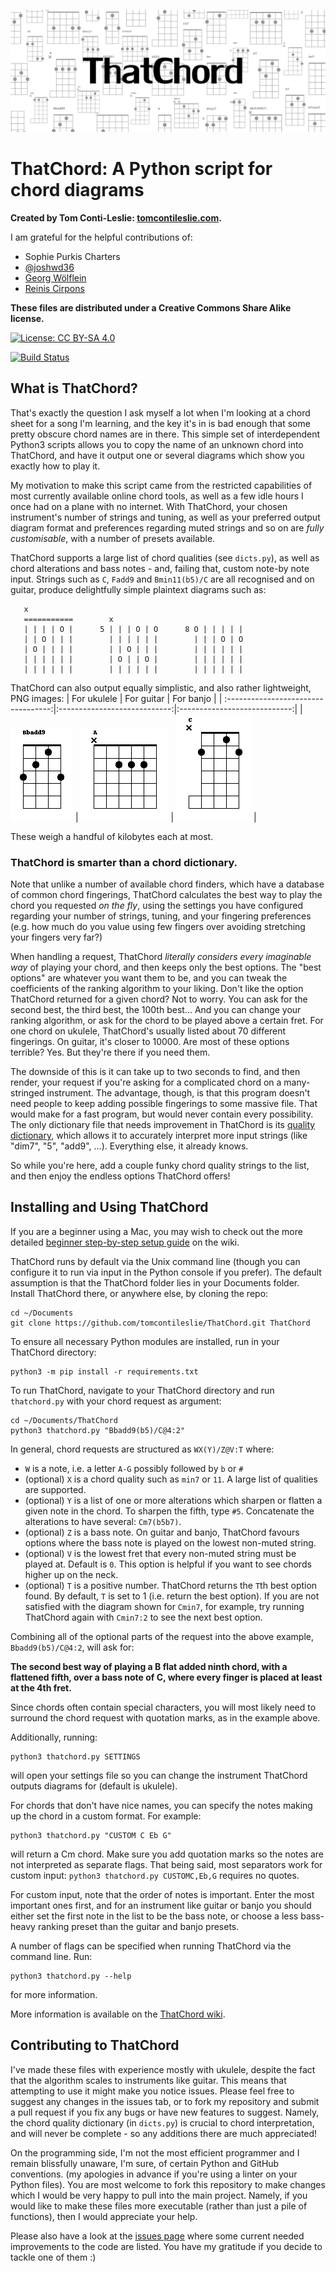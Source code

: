![](diagrams/banner.png)

# ThatChord: A Python script for chord diagrams

**Created by Tom Conti-Leslie: [tomcontileslie.com](http://tomcontileslie.com).**

I am grateful for the helpful contributions of:

- Sophie Purkis Charters
- [@joshwd36](https://github.com/joshwd36)
- [Georg Wölflein](https://github.com/georgw777)
- [Reinis Cirpons](https://github.com/reiniscirpons)

**These files are distributed under a Creative Commons Share Alike license.**

[![License: CC BY-SA 4.0](https://licensebuttons.net/l/by-sa/4.0/80x15.png)](https://creativecommons.org/licenses/by-sa/4.0/)

[![Build Status](https://travis-ci.com/tomcontileslie/ThatChord.svg?branch=master)](https://travis-ci.com/tomcontileslie/ThatChord)

## What is ThatChord?

That's exactly the question I ask myself a lot when I'm looking at a chord sheet for a song I'm learning, and the key it's in is bad
enough that some pretty obscure chord names are in there. This simple set of interdependent Python3 scripts allows you to copy
the name of an unknown chord into ThatChord, and have it output one or several diagrams which show you exactly how to play it.

My motivation to make this script came from the restricted capabilities of most currently available online chord tools, as well as a few idle hours
I once had on a plane with no internet. With ThatChord, your chosen instrument's number of strings and tuning, as well as your preferred output 
diagram format and preferences regarding muted strings and so on are *fully customisable*, with a number of presets available.

ThatChord supports a large list of chord qualities (see `dicts.py`), as well as chord alterations and bass notes - and, failing that, custom note-by note input. 
Strings such as `C`, `Fadd9` and `Bmin11(b5)/C` are all recognised and on guitar, produce delightfully simple plaintext diagrams such as:
```
   x
   ===========        x           
   | | | | O |      5 | | | O | O      8 O | | | | | 
   | | O | | |        | | | | | |        | | | O | O 
   | O | | | |        | | O | | |        | | | | | | 
   | | | | | |        | O | | O |        | | | | | | 
   | | | | | |        | | | | | |        | | | | | |  
```
ThatChord can also output equally simplistic, and also rather lightweight, PNG images:
| For ukulele                         |  For guitar                  | For banjo                    |
| :----------------------------------:|:----------------------------:|:----------------------------:|
| ![](diagrams/example01.png)         | ![](diagrams/example03.png)  | ![](diagrams/example04.png)  |

These weigh a handful of kilobytes each at most.

### ThatChord is smarter than a chord dictionary.

Note that unlike a number of available chord finders, which have a database of common chord fingerings,
ThatChord calculates the best way to play the chord you requested *on the fly*, using the settings you
have configured regarding your number of strings, tuning, and your fingering
preferences (e.g. how much do you value using few fingers over avoiding stretching your fingers very far?)

When handling a request, ThatChord *literally considers every imaginable way* of playing your chord,
and then keeps only the best options.
The "best options" are whatever you want them to be, and you can tweak the coefficients of the ranking
algorithm to your liking. Don't like the option ThatChord returned for a given chord? Not to worry.
You can ask for the second best, the third best, the 100th best... And you can change your ranking
algorithm, or ask for the chord to be played above a certain fret.
For one chord on ukulele, ThatChord's usually listed about 70 different fingerings.
On guitar, it's closer to 10000.
Are most of these options terrible? Yes. But they're there if you need them.

The downside of this is it can take up to two seconds to find, and then render, your request if you're
asking for a complicated chord on a many-stringed instrument. The advantage, though, is that this program
doesn't need people to keep adding possible fingerings to
some massive file. That would make for a fast program, but would never contain every possibility.
The only dictionary file that needs improvement in ThatChord is its [quality dictionary](dicts.py),
which allows it to accurately interpret more input strings (like "dim7", "5", "add9", ...).
Everything else, it already knows.

So while you're here, add a couple funky chord quality strings to the list, and then enjoy the
endless options ThatChord offers!

## Installing and Using ThatChord

If you are a beginner using a Mac, you may wish to check out the more detailed [beginner step-by-step
setup guide](https://github.com/tomcontileslie/ThatChord/wiki/Beginners) on the wiki.

ThatChord runs by default via the Unix command line (though you can configure it to run via input
in the Python console if you prefer).
The default assumption is that the ThatChord folder lies in your Documents folder.
Install ThatChord there, or anywhere else, by cloning the repo:
```
cd ~/Documents
git clone https://github.com/tomcontileslie/ThatChord.git ThatChord
```

To ensure all necessary Python modules are installed, run in your ThatChord directory:
```
python3 -m pip install -r requirements.txt
```

To run ThatChord, navigate to your ThatChord directory and run `thatchord.py` with your chord request as argument:
```
cd ~/Documents/ThatChord
python3 thatchord.py "Bbadd9(b5)/C@4:2"
```
In general, chord requests are structured as `WX(Y)/Z@V:T` where:
- `W` is a note, i.e. a letter `A-G` possibly followed by `b` or `#`
- (optional) `X` is a chord quality such as  `min7` or `11`. A large list of qualities are supported.
- (optional) `Y` is a list of one or more alterations which sharpen or flatten a given note in the chord.
  To sharpen the fifth, type `#5`. Concatenate the alterations to have several: `Cm7(b5b7)`.
- (optional) `Z` is a bass note. On guitar and banjo, ThatChord favours options where the bass note is
  played on the lowest non-muted string.
- (optional) `V` is the lowest fret that every non-muted string must be played at. Default is `0`.
  This option is helpful if you want to see chords higher up on the neck.
- (optional) `T` is a positive number. ThatChord returns the `T`th best option found. By default, `T` is set to 1
  (i.e. return the best option). If you are not satisfied with the diagram shown for `Cmin7`, for example, try
  running ThatChord again with `Cmin7:2` to see the next best option.

Combining all of the optional parts of the request into the above example, `Bbadd9(b5)/C@4:2`, will ask for:

**The second best way of playing a B flat added ninth chord, with a flattened fifth, over a bass note of C,
where every finger is placed at least at the 4th fret.**
  
Since chords often contain special characters, you will most likely need to surround the chord request with
quotation marks, as in the example above.

Additionally, running:
```
python3 thatchord.py SETTINGS
```
will open your settings file so you can change the instrument ThatChord outputs diagrams for (default is ukulele).

For chords that don't have nice names, you can specify the notes making up the chord in a custom format. For example:
```
python3 thatchord.py "CUSTOM C Eb G"
```
will return a Cm chord. Make sure you add quotation marks so the notes are not interpreted as separate flags. That
being said, most separators work for custom input: `python3 thatchord.py CUSTOMC,Eb,G` requires no quotes.

For custom input, note that the order of notes is important. Enter the most important ones first, and for an instrument
like guitar or banjo you should either set the first note in the list to be the bass note, or choose a less bass-heavy
ranking preset than the guitar and banjo presets.

A number of flags can be specified when running ThatChord via the command line. Run:
```
python3 thatchord.py --help
```
for more information.

More information is available on the [ThatChord wiki](https://github.com/tomcontileslie/ThatChord/wiki).

## Contributing to ThatChord

I've made these files with experience mostly with ukulele, despite the fact that the algorithm scales to instruments like guitar.
This means that attempting to use it might make you notice issues. Please feel free to suggest any changes in the issues tab, or to
fork my repository and submit a pull request if you fix any bugs or have new features to suggest. Namely, the chord quality dictionary
(in `dicts.py`) is crucial to chord interpretation, and will never be complete - so any additions there are much appreciated!

On the programming side, I'm not the most efficient programmer and I remain blissfully unaware, I'm sure, of certain Python and GitHub conventions.
(my apologies in advance if you're using a linter on your Python files). You are most welcome to fork this repository to make changes which I would
be very happy to pull into the main project. Namely, if you would like to make these files more executable (rather than just a pile of
functions), then I would appreciate your help.

Please also have a look at the [issues page](https://github.com/tomcontileslie/ThatChord/issues) where some current needed improvements to the code
are listed. You have my gratitude if you decide to tackle one of them :)
